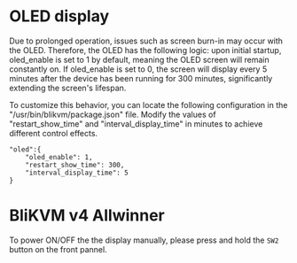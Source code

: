 # OLED display 

Due to prolonged operation, issues such as screen burn-in may occur with the OLED. Therefore, the OLED has the following logic: upon initial startup, oled_enable is set to 1 by default, meaning the OLED screen will remain constantly on. If oled_enable is set to 0, the screen will display every 5 minutes after the device has been running for 300 minutes, significantly extending the screen's lifespan.

To customize this behavior, you can locate the following configuration in the "/usr/bin/blikvm/package.json" file. Modify the values of "restart_show_time" and "interval_display_time" in minutes to achieve different control effects.

```
"oled":{
    "oled_enable": 1,
    "restart_show_time": 300,
    "interval_display_time": 5
}
```


# BliKVM v4 Allwinner
To power ON/OFF the the display manually, please press and hold the `SW2` button on the front pannel.

